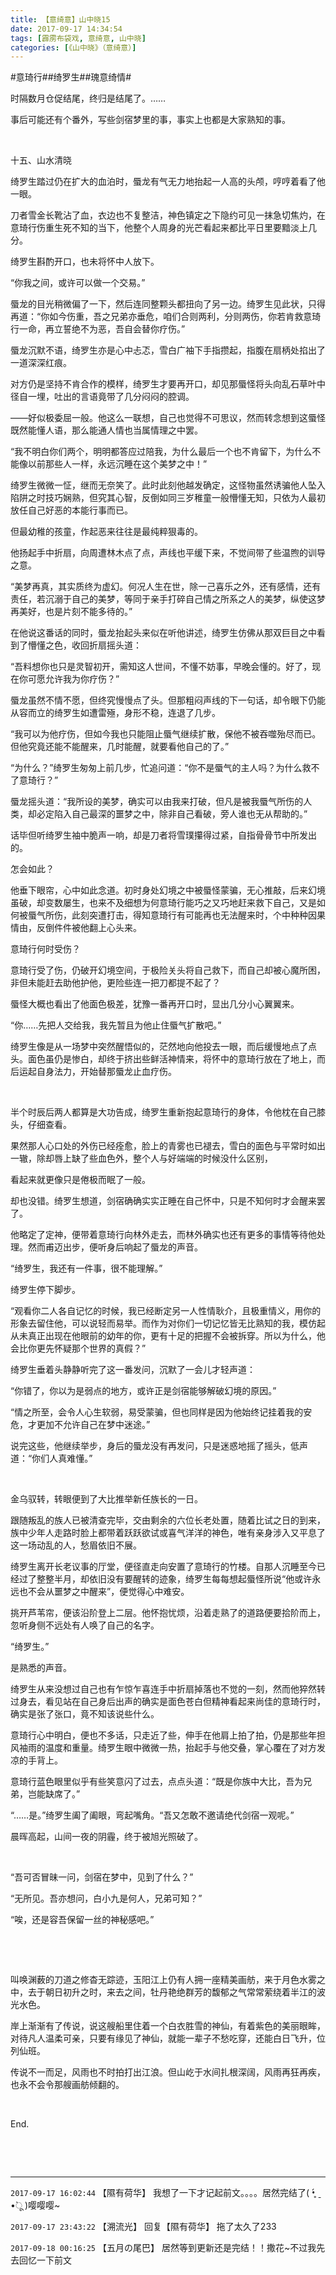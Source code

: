 ```yaml
---
title: 【意绮意】山中晓15
date: 2017-09-17 14:34:54
tags: [霹雳布袋戏, 意绮意, 山中晓]
categories: [《山中晓》（意绮意）]
---
```


<p dir="ltr"  >#意琦行##绮罗生##瑰意绮情#</p> 
<p dir="ltr"  >时隔数月仓促结尾，终归是结尾了。……</p> 
<p dir="ltr"  >事后可能还有个番外，写些剑宿梦里的事，事实上也都是大家熟知的事。</p> 
<p dir="ltr"  >&nbsp;</p> 
<p dir="ltr"  >十五、山水清晓</p> 
<p dir="ltr"  >绮罗生踏过仍在扩大的血泊时，蜃龙有气无力地抬起一人高的头颅，哼哼着看了他一眼。</p> 
<p dir="ltr"  >刀者雪金长靴沾了血，衣边也不复整洁，神色镇定之下隐约可见一抹急切焦灼，在意琦行伤重生死不知的当下，他整个人周身的光芒看起来都比平日里要黯淡上几分。</p> 
<p dir="ltr"  >绮罗生斟酌开口，也未将怀中人放下。</p> 
<p dir="ltr"  >“你我之间，或许可以做一个交易。”</p> 
<p dir="ltr"  >蜃龙的目光稍微偏了一下，然后连同整颗头都扭向了另一边。绮罗生见此状，只得再道：“你如今伤重，吾之兄弟亦垂危，咱们合则两利，分则两伤，你若肯救意琦行一命，再立誓绝不为恶，吾自会替你疗伤。”</p> 
<p dir="ltr"  >蜃龙沉默不语，绮罗生亦是心中忐忑，雪白广袖下手指攒起，指腹在扇柄处掐出了一道深深红痕。</p> 
<p dir="ltr"  >对方仍是坚持不肯合作的模样，绮罗生才要再开口，却见那蜃怪将头向乱石草叶中径自一埋，吐出的言语竟带了几分闷闷的腔调。</p> 
<p dir="ltr"  >——好似极委屈一般。他这么一联想，自己也觉得不可思议，然而转念想到这蜃怪既然能懂人语，那么能通人情也当属情理之中罢。</p> 
<p dir="ltr"  >“我不明白你们两个，明明都答应过陪我，为什么最后一个也不肯留下，为什么不能像以前那些人一样，永远沉睡在这个美梦之中！”</p> 
<p dir="ltr"  >绮罗生微微一怔，继而无奈笑了。此时此刻他越发确定，这怪物虽然诱骗他人坠入陷阱之时技巧娴熟，但究其心智，反倒如同三岁稚童一般懵懂无知，只依为人最初放任自己好恶的本能行事而已。</p> 
<p dir="ltr"  >但最幼稚的孩童，作起恶来往往是最纯粹狠毒的。</p> 
<p dir="ltr"  >他扬起手中折扇，向周遭林木点了点，声线也平缓下来，不觉间带了些温煦的训导之意。</p> 
<p dir="ltr"  >“美梦再真，其实质终为虚幻。何况人生在世，除一己喜乐之外，还有感情，还有责任，若沉溺于自己的美梦，等同于亲手打碎自己情之所系之人的美梦，纵使这梦再美好，也是片刻不能多待的。”</p> 
<p dir="ltr"  >在他说这番话的同时，蜃龙抬起头来似在听他讲述，绮罗生仿佛从那双巨目之中看到了懵懂之色，收回折扇摇头道：</p> 
<p dir="ltr"  >“吾料想你也只是灵智初开，需知这人世间，不懂不妨事，早晚会懂的。好了，现在你可愿允许我为你疗伤？”</p> 
<p dir="ltr"  >蜃龙虽然不情不愿，但终究慢慢点了头。但那粗闷声线的下一句话，却令眼下仍能从容而立的绮罗生如遭雷殛，身形不稳，连退了几步。</p> 
<p dir="ltr"  >“我可以为他疗伤，但如今我也只能阻止蜃气继续扩散，保他不被吞噬殆尽而已。但他究竟还能不能醒来，几时能醒，就要看他自己的了。”</p> 
<p dir="ltr"  >“为什么？”绮罗生匆匆上前几步，忙追问道：“你不是蜃气的主人吗？为什么救不了意琦行？”</p> 
<p dir="ltr"  >蜃龙摇头道：“我所设的美梦，确实可以由我来打破，但凡是被我蜃气所伤的人类，却必定陷入自己最深的噩梦之中，除非自己看破，旁人谁也无从帮助的。”</p> 
<p dir="ltr"  >话毕但听绮罗生袖中脆声一响，却是刀者将雪璞攥得过紧，自指骨骨节中所发出的。</p> 
<p dir="ltr"  >怎会如此？</p> 
<p dir="ltr"  >他垂下眼帘，心中如此念道。初时身处幻境之中被蜃怪蒙骗，无心推敲，后来幻境虽破，却变数屡生，也来不及细想为何意琦行能巧之又巧地赶来救下自己，又是如何被蜃气所伤，此刻突遭打击，得知意琦行有可能再也无法醒来时，个中种种因果情由，反倒件件被他翻上心头来。</p> 
<p dir="ltr"  >意琦行何时受伤？</p> 
<p dir="ltr"  >意琦行受了伤，仍破开幻境空间，于极险关头将自己救下，而自己却被心魔所困，非但未能赶去助他护他，更险些连一把刀都提不起了？</p> 
<p dir="ltr"  >蜃怪大概也看出了他面色极差，犹豫一番再开口时，显出几分小心翼翼来。</p> 
<p dir="ltr"  >“你……先把人交给我，我先暂且为他止住蜃气扩散吧。”</p> 
<p dir="ltr"  >绮罗生像是从一场梦中突然醒悟似的，茫然地向他投去一眼，而后缓慢地点了点头。面色虽仍是惨白，却终于挤出些鲜活神情来，将怀中的意琦行放在了地上，而后运起自身法力，开始替那蜃龙止血疗伤。</p> 
<p dir="ltr"  >&nbsp;</p> 
<p dir="ltr"  >半个时辰后两人都算是大功告成，绮罗生重新抱起意琦行的身体，令他枕在自己膝头，仔细查看。</p> 
<p dir="ltr"  >果然那人心口处的外伤已经痊愈，脸上的青雾也已褪去，雪白的面色与平常时如出一辙，除却唇上缺了些血色外，整个人与好端端的时候没什么区别，</p> 
<p dir="ltr"  >看起来就更像只是倦极而眠了一般。</p> 
<p dir="ltr"  >却也没错。绮罗生想道，剑宿确确实实正睡在自己怀中，只是不知何时才会醒来罢了。</p> 
<p dir="ltr"  >他略定了定神，便带着意琦行向林外走去，而林外确实也还有更多的事情等待他处理。然而甫迈出步，便听身后响起了蜃龙的声音。</p> 
<p dir="ltr"  >“绮罗生，我还有一件事，很不能理解。”</p> 
<p dir="ltr"  >绮罗生停下脚步。</p> 
<p dir="ltr"  >“观看你二人各自记忆的时候，我已经断定另一人性情耿介，且极重情义，用你的形象去留住他，可以说轻而易举。而作为对你们一切记忆皆无比熟知的我，模仿起从未真正出现在他眼前的幼年的你，更有十足的把握不会被拆穿。所以为什么，他会比你更先怀疑那个世界的真假？”</p> 
<p dir="ltr"  >绮罗生垂着头静静听完了这一番发问，沉默了一会儿才轻声道：</p> 
<p dir="ltr"  >“你错了，你以为是弱点的地方，或许正是剑宿能够解破幻境的原因。”</p> 
<p dir="ltr"  >“情之所至，会令人心生软弱，易受蒙骗，但也同样是因为他始终记挂着我的安危，才更加不允许自己在梦中迷途。”</p> 
<p dir="ltr"  >说完这些，他继续举步，身后的蜃龙没有再发问，只是迷惑地摇了摇头，低声道：“你们人真难懂。”</p> 
<p dir="ltr"  >&nbsp;</p> 
<p dir="ltr"  >金乌驭转，转眼便到了大比推举新任族长的一日。</p> 
<p dir="ltr"  >跟随叛乱的族人已被清查完毕，交由剩余的六位长老处置，随着比试之日的到来，族中少年人走路时脸上都带着跃跃欲试或喜气洋洋的神色，唯有亲身涉入又平息了这一场动乱的人，愁眉依旧不展。</p> 
<p dir="ltr"  >绮罗生离开长老议事的厅堂，便径直走向安置了意琦行的竹楼。自那人沉睡至今已经过了整整半月，却依旧没有要醒转的迹象，绮罗生每每想起蜃怪所说“他或许永远也不会从噩梦之中醒来”，便觉得心中难安。</p> 
<p dir="ltr"  >挑开芦苇帘，便该沿阶登上二层。他怀抱忧烦，沿着走熟了的道路便要拾阶而上，忽听身侧不远处有人唤了自己的名字。</p> 
<p dir="ltr"  >“绮罗生。”</p> 
<p dir="ltr"  >是熟悉的声音。</p> 
<p dir="ltr"  >绮罗生从来没想过自己也有乍惊乍喜连手中折扇掉落也不觉的一刻，然而他猝然转过身去，看见站在自己身后出声的确实是面色苍白但精神看起来尚佳的意琦行时，确实是张了张口，竟不知该说些什么。</p> 
<p dir="ltr"  >意琦行心中明白，便也不多话，只走近了些，伸手在他肩上拍了拍，仍是那些年担风袖雨的温度和重量。绮罗生眼中微微一热，抬起手与他交叠，掌心覆在了对方发凉的手背上。</p> 
<p dir="ltr"  >意琦行蓝色眼里似乎有些笑意闪了过去，点点头道：“既是你族中大比，吾为兄弟，岂能缺席了。”</p> 
<p dir="ltr"  >“……是。”绮罗生阖了阖眼，弯起嘴角。“吾又怎敢不邀请绝代剑宿一观呢。”</p> 
<p dir="ltr"  >晨晖高起，山间一夜的阴霾，终于被旭光照破了。</p> 
<p dir="ltr"  >&nbsp;</p> 
<p dir="ltr"  >“吾可否冒昧一问，剑宿在梦中，见到了什么？”</p> 
<p dir="ltr"  >“无所见。吾亦想问，白小九是何人，兄弟可知？”</p> 
<p dir="ltr"  >“唉，还是容吾保留一丝的神秘感吧。”</p> 
<p dir="ltr"  >&nbsp;</p> 
<p dir="ltr"  >&nbsp;</p> 
<p dir="ltr"  >叫唤渊薮的刀道之修杳无踪迹，玉阳江上仍有人拥一座精美画舫，来于月色水雾之中，去于朝日初升之时，来去之间，牡丹艳绝群芳的馥郁之气常常萦绕着半江的波光水色。</p> 
<p dir="ltr"  >岸上渐渐有了传说，说这艘船里住着一个白衣胜雪的神仙，有着紫色的美丽眼眸，对待凡人温柔可亲，只要有缘见了神仙，就能一辈子不愁吃穿，还能白日飞升，位列仙班。</p> 
<p dir="ltr"  >传说不一而足，风雨也不时拍打出江浪。但山屹于水间扎根深阔，风雨再狂再疾，也永不会令那艘画舫倾翻的。</p> 
<p dir="ltr"  >&nbsp;</p> 
<p dir="ltr"  >End.</p> 
<p dir="ltr"  >&nbsp;</p> 
<p dir="ltr"  >&nbsp;</p>

<!-- more -->

---

`2017-09-17 16:02:44` 【隰有荷华】 我想了一下才记起前文。。。。居然完结了( •̥́ ˍ •̀ू )嘤嘤嘤~

`2017-09-17 23:43:22` 【溯流光】 回复【隰有荷华】 拖了太久了233

`2017-09-18 00:16:25` 【五月の尾巴】 居然等到更新还是完结！！撒花~不过我先去回忆一下前文
